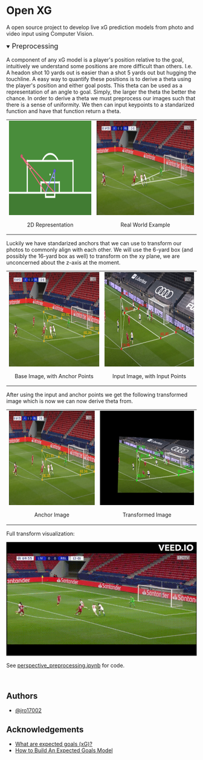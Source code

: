 
# Open XG

A open source project to develop live xG prediction models 
from photo and video input using Computer Vision. 

<details open>
<summary> <font size = 4> Preprocessing </font> </summary>
<br>
A component of any xG model is a player's position relative to the goal, intuitively we understand some positions are more difficult than others. I.e. A headon shot 10 yards out is easier than a shot 5 yards out but hugging the touchline. A easy way to quantify these positions is to derive a theta using the player's position and either goal posts. This theta can be used as a representation of an angle to goal. Simply, the larger the theta the better the chance. In order to derive a theta we must preprocess our images such that there is a sense of uniformity. We then can input keypoints to a standarized function and have that function return a theta.


<center>
<table><tr>
<td> <img src="./visualizations/theta_vis.png" alt="2D Representation" style="height: 250px;"/> 
        <center> 
                <p> 2D Representation </p> 
        </center>
</td>
<td> <img src="./visualizations/irl_theta_vis.png" alt="Real World Example" style="height: 250px;"/>
        <center> 
                <p> Real World Example </p> 
        </center>
</td>
</tr></table>
</center>

Luckily we have standarized anchors that we can use to transform our photos to commonly align with each other. We will use the 6-yard box (and possibly the 16-yard box as well) to transform on the xy plane, we are unconcerned about the z-axis at the moment.

<center>
<table><tr>
<td> <img src="./visualizations/anchor_pts_vis.png" alt="Drawing" style="height: 250px;"/> 
    <center> 
            <p> Base Image, with Anchor Points </p> 
    </center>
</td>
<td> <img src="./visualizations/input_pts_vis.png" alt="Drawing" style="height: 250px;"/> 
    <center> 
            <p> Input Image, with Input Points </p> 
    </center>
</td>
</tr></table>
</center>

After using the input and anchor points we get the following transformed image which is now we can now derive theta from.
<center>
<table><tr>
<td> <img src="./visualizations/anchor_pts_vis.png" alt="Drawing" style="height: 250px;"/> 
    <center> 
            <p> Anchor Image </p> 
    </center>
</td>
<td> <img src="./visualizations/transform_vis.png" alt="Drawing" style="height: 250px;"/> 
    <center> 
            <p> Transformed Image </p> 
    </center>
</td>
</tr></table>
</center>

Full transform visualization:
<center>
<img src='./visualizations/transform_vis.gif' width= '720'/>
</center>

See [perspective_preprocessing.ipynb](https://github.com/jro17002/OpenXG/blob/master/perspective_preprocessing.ipynb) for code.

</details>

<br> 

## Authors

- [@jro17002](https://www.github.com/jro17002)


## Acknowledgements

 - [What are expected goals (xG)? ](https://theanalyst.com/na/2021/07/what-are-expected-goals-xg/)
 - [How to Build An Expected Goals Model](https://www.youtube.com/watch?v=bpjLyFyLlXs&t=1201s)

